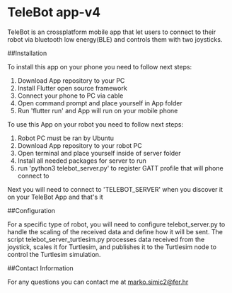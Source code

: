# TeleBot app-v4

TeleBot is an crossplatform mobile app that let users to connect to their robot via bluetooth low energy(BLE) and controls them with two joysticks.

##Installation

To install this app on your phone you need to follow next steps:
1. Download App repository to your PC
2. Install Flutter open source framework
3. Connect your phone to PC via cable
4. Open command prompt and place yourself in App folder
5. Run 'flutter run' and App will run on your mobile phone

To use this App on your robot you need to follow next steps:
1. Robot PC must be ran by Ubuntu
2. Download App repository to your robot PC
3. Open terminal and place yourself inside of server folder
4. Install all needed packages for server to run
5. run 'python3 telebot_server.py' to register GATT profile that will phone connect to

Next you will need to connect to 'TELEBOT_SERVER' when you discover it on your TeleBot App and that's it

##Configuration

For a specific type of robot, you will need to configure telebot_server.py to handle the scaling of the received data and define how it will be sent. The script telebot_server_turtlesim.py processes data received from the joystick, scales it for Turtlesim, and publishes it to the Turtlesim node to control the Turtlesim simulation.

##Contact Information

For any questions you can contact me at marko.simic2@fer.hr

